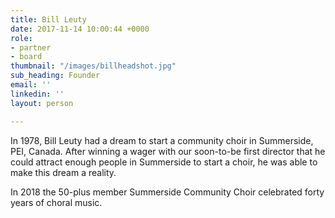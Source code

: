 ```yaml
---
title: Bill Leuty
date: 2017-11-14 10:00:44 +0000
role:
- partner
- board
thumbnail: "/images/billheadshot.jpg"
sub_heading: Founder
email: ''
linkedin: ''
layout: person

---
```

In 1978, Bill Leuty had a dream to start a community choir in Summerside, PEI, Canada. After winning a wager with our soon-to-be first director that he could attract enough people in Summerside to start a choir, he was able to make this dream a reality. 

In 2018 the 50-plus member Summerside Community Choir celebrated forty years of choral music.